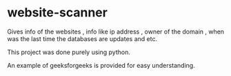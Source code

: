 # website-scanner
Gives info of the websites , info like ip address , owner of the domain , when was the last time the databases are updates and etc.

This project was done purely using python.

An example of geeksforgeeks is provided for easy understanding.
